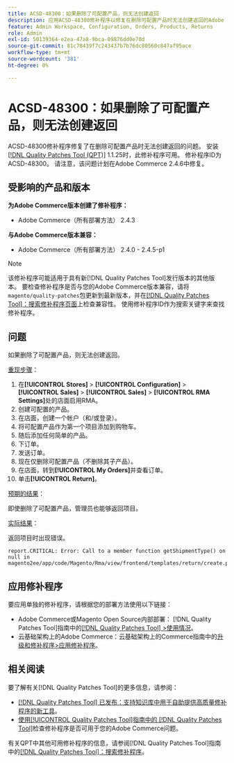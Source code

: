 ```yaml
---
title: ACSD-48300：如果删除了可配置产品，则无法创建返回
description: 应用ACSD-48300修补程序以修复在删除可配置产品时无法创建返回的Adobe Commerce问题。
feature: Admin Workspace, Configuration, Orders, Products, Returns
role: Admin
exl-id: 50139364-e2ea-47a8-9bca-09876dd0e70d
source-git-commit: 81c78439f7c243437b7b76dc80560c847af95ace
workflow-type: tm+mt
source-wordcount: '381'
ht-degree: 0%

---
```


# ACSD-48300：如果删除了可配置产品，则无法创建返回

ACSD-48300修补程序修复了在删除可配置产品时无法创建返回的问题。 安装[[!DNL Quality Patches Tool (QPT)]](https://experienceleague.adobe.com/en/docs/commerce-knowledge-base/kb/announcements/commerce-announcements/magento-quality-patches-released-new-tool-to-self-serve-quality-patches) 1.1.25时，此修补程序可用。 修补程序ID为ACSD-48300。 请注意，该问题计划在Adobe Commerce 2.4.6中修复。

## 受影响的产品和版本

**为Adobe Commerce版本创建了修补程序：**

* Adobe Commerce（所有部署方法） 2.4.3

**与Adobe Commerce版本兼容：**

* Adobe Commerce（所有部署方法） 2.4.0 - 2.4.5-p1

>[!NOTE]
>
>该修补程序可能适用于具有新[!DNL Quality Patches Tool]发行版本的其他版本。 要检查修补程序是否与您的Adobe Commerce版本兼容，请将`magento/quality-patches`包更新到最新版本，并在[[!DNL Quality Patches Tool]：搜索修补程序页面](https://experienceleague.adobe.com/tools/commerce-quality-patches/index.html)上检查兼容性。 使用修补程序ID作为搜索关键字来查找修补程序。

## 问题

如果删除了可配置产品，则无法创建返回。

<u>重现步骤</u>：

1. 在&#x200B;**[!UICONTROL Stores]** > **[!UICONTROL Configuration]** > **[!UICONTROL Sales]** > **[!UICONTROL Sales]** > **[!UICONTROL RMA Settings]**&#x200B;处的店面启用RMA。
1. 创建可配置的产品。
1. 在店面，创建一个帐户（和/或登录）。
1. 将可配置产品作为第一个项目添加到购物车。
1. 随后添加任何简单的产品。
1. 下订单。
1. 发送订单。
1. 现在仅删除可配置产品（不删除其子产品）。
1. 在店面，转到&#x200B;**[!UICONTROL My Orders]**&#x200B;并查看订单。
1. 单击&#x200B;**[!UICONTROL Return]**。

<u>预期的结果</u>：

即使删除了可配置产品，管理员也能够返回项目。

<u>实际结果</u>：

返回项目时出现错误。

```
report.CRITICAL: Error: Call to a member function getShipmentType() on null in magento2ee/app/code/Magento/Rma/view/frontend/templates/return/create.phtml:52
```

## 应用修补程序

要应用单独的修补程序，请根据您的部署方法使用以下链接：

* Adobe Commerce或Magento Open Source内部部署： [!DNL Quality Patches Tool]指南中的[[!DNL Quality Patches Tool] >使用情况](/help/tools/quality-patches-tool/usage.md)。
* 云基础架构上的Adobe Commerce：云基础架构上的Commerce指南中的[升级和修补程序>应用修补程序](https://experienceleague.adobe.com/docs/commerce-cloud-service/user-guide/develop/upgrade/apply-patches.html)。

## 相关阅读

要了解有关[!DNL Quality Patches Tool]的更多信息，请参阅：

* [[!DNL Quality Patches Tool] 已发布：支持知识库中用于自助提供高质量修补程序的新工具](https://experienceleague.adobe.com/en/docs/commerce-knowledge-base/kb/announcements/commerce-announcements/magento-quality-patches-released-new-tool-to-self-serve-quality-patches)。
* [使用[!UICONTROL Quality Patches Tool]指南中的 [!DNL Quality Patches Tool]](/help/tools/quality-patches-tool/patches-available-in-qpt/check-patch-for-magento-issue-with-magento-quality-patches.md)检查修补程序是否可用于您的Adobe Commerce问题。


有关QPT中其他可用修补程序的信息，请参阅[!DNL Quality Patches Tool]指南中的[[!DNL Quality Patches Tool]：搜索修补程序](https://experienceleague.adobe.com/tools/commerce-quality-patches/index.html)。
